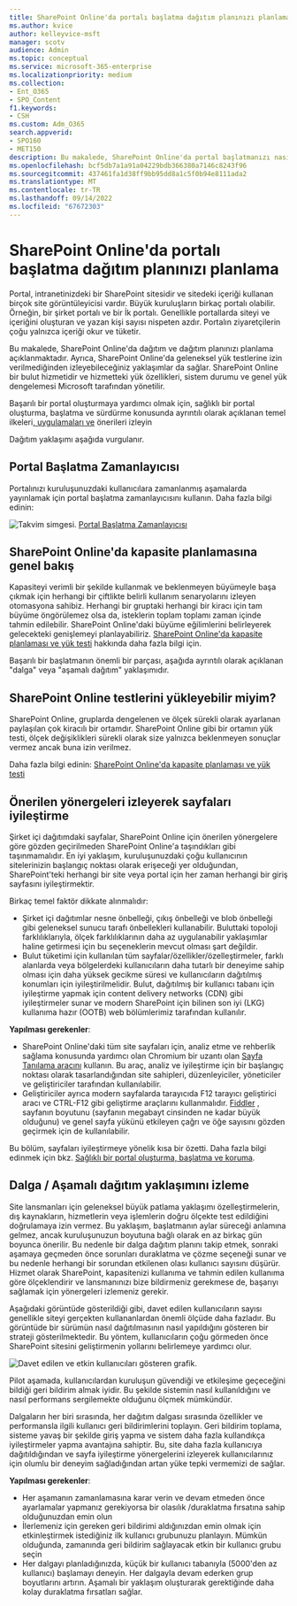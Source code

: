```yaml
---
title: SharePoint Online'da portalı başlatma dağıtım planınızı planlama
ms.author: kvice
author: kelleyvice-msft
manager: scotv
audience: Admin
ms.topic: conceptual
ms.service: microsoft-365-enterprise
ms.localizationpriority: medium
ms.collection:
- Ent_O365
- SPO_Content
f1.keywords:
- CSH
ms.custom: Adm_O365
search.appverid:
- SPO160
- MET150
description: Bu makalede, SharePoint Online'da portal başlatmanızı nasıl planlayabileceğiniz ve başarılı bir başlatma için atılması gereken adımlar açıklanmaktadır
ms.openlocfilehash: bcf5db7a1a91a04229bdb366380a7146c8243f96
ms.sourcegitcommit: 437461fa1d38ff9bb95dd8a1c5f0b94e8111ada2
ms.translationtype: MT
ms.contentlocale: tr-TR
ms.lasthandoff: 09/14/2022
ms.locfileid: "67672303"
---
```

# <a name="planning-your-portal-launch-roll-out-plan-in-sharepoint-online"></a>SharePoint Online'da portalı başlatma dağıtım planınızı planlama

Portal, intranetinizdeki bir SharePoint sitesidir ve sitedeki içeriği kullanan birçok site görüntüleyicisi vardır. Büyük kuruluşların birkaç portalı olabilir. Örneğin, bir şirket portalı ve bir İk portalı. Genellikle portallarda siteyi ve içeriğini oluşturan ve yazan kişi sayısı nispeten azdır. Portalın ziyaretçilerin çoğu yalnızca içeriği okur ve tüketir.

Bu makalede, SharePoint Online'da dağıtım ve dağıtım planınızı planlama açıklanmaktadır. Ayrıca, SharePoint Online'da geleneksel yük testlerine izin verilmediğinden izleyebileceğiniz yaklaşımlar da sağlar. SharePoint Online bir bulut hizmetidir ve hizmetteki yük özellikleri, sistem durumu ve genel yük dengelemesi Microsoft tarafından yönetilir.

Başarılı bir portal oluşturmaya yardımcı olmak için, sağlıklı bir portal oluşturma, başlatma ve sürdürme konusunda ayrıntılı olarak açıklanan temel ilkeleri[, uygulamaları ve](/sharepoint/portal-health) önerileri izleyin

Dağıtım yaklaşımı aşağıda vurgulanır.

## <a name="portal-launch-scheduler"></a>Portal Başlatma Zamanlayıcısı

Portalınızı kuruluşunuzdaki kullanıcılara zamanlanmış aşamalarda yayınlamak için portal başlatma zamanlayıcısını kullanın. Daha fazla bilgi edinin:

![Takvim simgesi.](../media/calendar.png) [Portal Başlatma Zamanlayıcısı](/microsoft-365/enterprise/portallaunchscheduler)

## <a name="overview-of-capacity-planning-in-sharepoint-online"></a>SharePoint Online'da kapasite planlamasına genel bakış

Kapasiteyi verimli bir şekilde kullanmak ve beklenmeyen büyümeyle başa çıkmak için herhangi bir çiftlikte belirli kullanım senaryolarını izleyen otomasyona sahibiz. Herhangi bir gruptaki herhangi bir kiracı için tam büyüme öngörülemez olsa da, isteklerin toplam toplamı zaman içinde tahmin edilebilir. SharePoint Online'daki büyüme eğilimlerini belirleyerek gelecekteki genişlemeyi planlayabiliriz. [SharePoint Online'da kapasite planlaması ve yük testi](capacity-planning-and-load-testing-sharepoint-online.md) hakkında daha fazla bilgi için.

Başarılı bir başlatmanın önemli bir parçası, aşağıda ayrıntılı olarak açıklanan "dalga" veya "aşamalı dağıtım" yaklaşımıdır.

## <a name="can-i-load-test-sharepoint-online"></a>SharePoint Online testlerini yükleyebilir miyim?

SharePoint Online, gruplarda dengelenen ve ölçek sürekli olarak ayarlanan paylaşılan çok kiracılı bir ortamdır. SharePoint Online gibi bir ortamın yük testi, ölçek değişiklikleri sürekli olarak size yalnızca beklenmeyen sonuçlar vermez ancak buna izin verilmez.

Daha fazla bilgi edinin:  [SharePoint Online'da kapasite planlaması ve yük testi](capacity-planning-and-load-testing-sharepoint-online.md)

## <a name="optimize-pages-by-following-recommended-guidelines"></a>Önerilen yönergeleri izleyerek sayfaları iyileştirme

Şirket içi dağıtımdaki sayfalar, SharePoint Online için önerilen yönergelere göre gözden geçirilmeden SharePoint Online'a taşındıkları gibi taşınmamalıdır. En iyi yaklaşım, kuruluşunuzdaki çoğu kullanıcının sitelerinizin başlangıç noktası olarak erişeceği yer olduğundan, SharePoint'teki herhangi bir site veya portal için her zaman herhangi bir giriş sayfasını iyileştirmektir.

Birkaç temel faktör dikkate alınmalıdır:

- Şirket içi dağıtımlar nesne önbelleği, çıkış önbelleği ve blob önbelleği gibi geleneksel sunucu tarafı önbellekleri kullanabilir. Buluttaki topoloji farklılıklarıyla, ölçek farklılıklarının daha az uygulanabilir yaklaşımlar haline getirmesi için bu seçeneklerin mevcut olması şart değildir.
- Bulut tüketimi için kullanılan tüm sayfalar/özellikler/özelleştirmeler, farklı alanlarda veya bölgelerdeki kullanıcıların daha tutarlı bir deneyime sahip olması için daha yüksek gecikme süresi ve kullanıcıların dağıtılmış konumları için iyileştirilmelidir. Bulut, dağıtılmış bir kullanıcı tabanı için iyileştirme yapmak için content delivery networks (CDN) gibi iyileştirmeler sunar ve modern SharePoint için bilinen son iyi (LKG) kullanıma hazır (OOTB) web bölümlerimiz tarafından kullanılır.

**Yapılması gerekenler**:

- SharePoint Online'daki tüm site sayfaları için, analiz etme ve rehberlik sağlama konusunda yardımcı olan Chromium bir uzantı olan [Sayfa Tanılama aracını](./page-diagnostics-for-spo.md) kullanın. Bu araç, analiz ve iyileştirme için bir başlangıç noktası olarak tasarlandığından site sahipleri, düzenleyiciler, yöneticiler ve geliştiriciler tarafından kullanılabilir.
- Geliştiriciler ayrıca modern sayfalarda tarayıcıda F12 tarayıcı geliştirici aracı ve CTRL-F12 gibi geliştirme araçlarını kullanmalıdır. [Fiddler](https://www.telerik.com/download/fiddler) , sayfanın boyutunu (sayfanın megabayt cinsinden ne kadar büyük olduğunu) ve genel sayfa yükünü etkileyen çağrı ve öğe sayısını gözden geçirmek için de kullanılabilir.

Bu bölüm, sayfaları iyileştirmeye yönelik kısa bir özetti.  Daha fazla bilgi edinmek için bkz.  [Sağlıklı bir portal oluşturma, başlatma ve koruma](/sharepoint/portal-health).

## <a name="follow-a-wave--phased-roll-out-approach"></a>Dalga / Aşamalı dağıtım yaklaşımını izleme

Site lansmanları için geleneksel büyük patlama yaklaşımı özelleştirmelerin, dış kaynakların, hizmetlerin veya işlemlerin doğru ölçekte test edildiğini doğrulamaya izin vermez. Bu yaklaşım, başlatmanın aylar süreceği anlamına gelmez, ancak kuruluşunuzun boyutuna bağlı olarak en az birkaç gün boyunca önerilir. Bu nedenle bir dalga dağıtım planını takip etmek, sonraki aşamaya geçmeden önce sorunları duraklatma ve çözme seçeneği sunar ve bu nedenle herhangi bir sorundan etkilenen olası kullanıcı sayısını düşürür. Hizmet olarak SharePoint, kapasitenizi kullanıma ve tahmin edilen kullanıma göre ölçeklendirir ve lansmanınızı bize bildirmeniz gerekmese de, başarıyı sağlamak için yönergeleri izlemeniz gerekir.

Aşağıdaki görüntüde gösterildiği gibi, davet edilen kullanıcıların sayısı genellikle siteyi gerçekten kullananlardan önemli ölçüde daha fazladır. Bu görüntüde bir sürümün nasıl dağıtılmasının nasıl yapıldığını gösteren bir strateji gösterilmektedir. Bu yöntem, kullanıcıların çoğu görmeden önce SharePoint sitesini geliştirmenin yollarını belirlemeye yardımcı olur.

![Davet edilen ve etkin kullanıcıları gösteren grafik.](../media/0bc14a20-9420-4986-b9b9-fbcd2c6e0fb9.png)

Pilot aşamada, kullanıcılardan kuruluşun güvendiği ve etkileşime geçeceğini bildiği geri bildirim almak iyidir. Bu şekilde sistemin nasıl kullanıldığını ve nasıl performans sergilemekte olduğunu ölçmek mümkündür.

Dalgaların her biri sırasında, her dağıtım dalgası sırasında özellikler ve performansla ilgili kullanıcı geri bildirimlerini toplayın. Geri bildirim toplama, sisteme yavaş bir şekilde giriş yapma ve sistem daha fazla kullandıkça iyileştirmeler yapma avantajına sahiptir. Bu, site daha fazla kullanıcıya dağıtıldığından ve sayfa iyileştirme yönergelerini izleyerek kullanıcılarınız için olumlu bir deneyim sağladığından artan yüke tepki vermemizi de sağlar.

**Yapılması gerekenler**:

- Her aşamanın zamanlamasına karar verin ve devam etmeden önce ayarlamalar yapmanız gerekiyorsa bir olasılık /duraklatma fırsatına sahip olduğunuzdan emin olun
- İlerlemeniz için gereken geri bildirimi aldığınızdan emin olmak için etkinleştirmek istediğiniz ilk kullanıcı grubunuzu planlayın.  Mümkün olduğunda, zamanında geri bildirim sağlayacak etkin bir kullanıcı grubu seçin
- Her dalgayı planladığınızda, küçük bir kullanıcı tabanıyla (5000'den az kullanıcı) başlamayı deneyin. Her dalgayla devam ederken grup boyutlarını artırın. Aşamalı bir yaklaşım oluşturarak gerektiğinde daha kolay duraklatma fırsatları sağlar.
